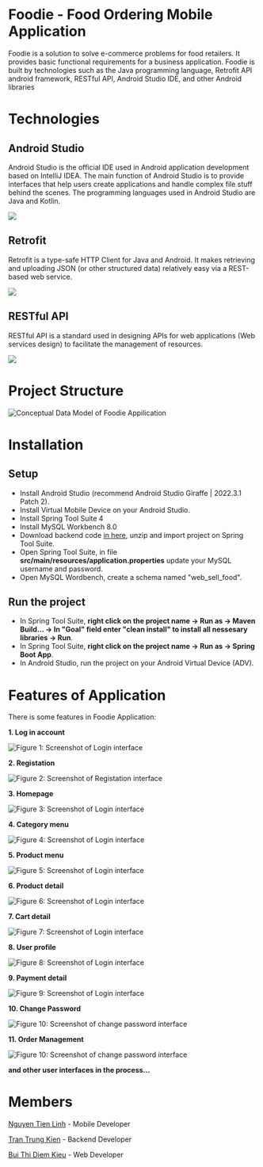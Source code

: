 # Foodie - Food Ordering Mobile Application
Foodie is a solution to solve e-commerce problems for food retailers. It provides basic functional requirements for a business application. Foodie is built by technologies such as the Java programming language, Retrofit API android framework, RESTful API, Android Studio IDE, and other Android libraries 

# Technologies
## Android Studio
Android Studio is the official IDE used in Android application development based on IntelliJ IDEA. The main function of Android Studio is to provide interfaces that help users create applications and handle complex file stuff behind the scenes. The programming languages ​​used in Android Studio are Java and Kotlin.

![](https://i.ibb.co/MyzHL90/Android-Studio.png)

## Retrofit
Retrofit is a type-safe HTTP Client for Java and Android. It makes retrieving and uploading JSON (or other structured data) relatively easy via a REST-based web service.

![](https://i.ibb.co/TkXnpsr/retrofit.png)

## RESTful API
RESTful API is a standard used in designing APIs for web applications (Web services design) to facilitate the management of resources.

![](https://i.ibb.co/9ZxWTQ1/restful-api.jpg)

# Project Structure
![Conceptual Data Model of Foodie Appilication](https://i.ibb.co/BnrMRFx/CDM.png)

# Installation
## Setup
+ Install Android Studio (recommend Android Studio Giraffe | 2022.3.1 Patch 2).
+ Install Virtual Mobile Device on your Android Studio.
+ Install Spring Tool Suite 4
+ Install MySQL Workbench 8.0
+ Download backend code [in here](https://github.com/LinhNguyenTien/foodie-backend), unzip and import project on Spring Tool Suite.
+ Open Spring Tool Suite, in file **src/main/resources/application.properties** update your MySQL username and password.
+ Open MySQL Wordbench, create a schema named "web_sell_food".

## Run the project
+ In Spring Tool Suite, **right click on the project name -> Run as -> Maven Build... -> In "Goal" field enter "clean install" to install all nessesary libraries -> Run**.
+ In Spring Tool Suite, **right click on the project name -> Run as -> Spring Boot App**.
+ In Android Studio, run the project on your Android Virtual Device (ADV).

# Features of Application
There is some features in Foodie Application:

**1. Log in account**

![Figure 1: Screenshot of Login interface](https://i.ibb.co/PCMShzS/login.png)

**2. Registation**

![Figure 2: Screenshot of Registation interface](https://i.ibb.co/PF1dKy7/register.png)

**3. Homepage**

![Figure 3: Screenshot of Login interface](https://i.ibb.co/nfzzp1S/homepage.png)

**4. Category menu**

![Figure 4: Screenshot of Login interface](https://i.ibb.co/YPQyY71/category.png)

**5. Product menu**

![Figure 5: Screenshot of Login interface](https://i.ibb.co/wsx89ng/product.png)

**6. Product detail**

![Figure 6: Screenshot of Login interface](https://i.ibb.co/1z14j8h/product-Detail.png)

**7. Cart detail**

![Figure 7: Screenshot of Login interface](https://i.ibb.co/1rCWmkD/cart.png)

**8. User profile**

![Figure 8: Screenshot of Login interface](https://i.ibb.co/5289mBB/profile.png)

**9. Payment detail**

![Figure 9: Screenshot of Login interface](https://i.ibb.co/ZTZCHcN/payment.png)

**10. Change Password**

![Figure 10: Screenshot of change password interface](https://i.ibb.co/6wP4d6x/changepass.png)

**11. Order Management**

![Figure 10: Screenshot of change password interface](https://i.ibb.co/f0FJxfm/order-manager.png)

**and other user interfaces in the process...**

# Members
[Nguyen Tien Linh](https://github.com/LinhNguyenTien) - Mobile Developer

[Tran Trung Kien](https://github.com/ttk2402) - Backend Developer

[Bui Thi Diem Kieu](https://github.com/btdiemkieu603) - Web Developer
